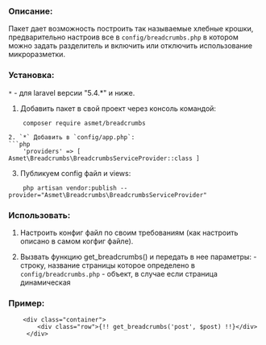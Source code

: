 ### Описание:

Пакет дает возможность построить так называемые хлебные крошки, предварительно настроив все в
 `config/breadcrumbs.php` в котором можно задать разделитель и включить или отключить использование
 микроразметки.
 

### Установка:
`*` - для laravel версии "5.4.*" и ниже.

1. Добавить пакет в свой проект через консоль командой:
```text
    composer require asmet/breadcrumbs

2. `*` Добавить в `config/app.php`:
```php
    'providers' => [ Asmet\Breadcrumbs\BreadcrumbsServiceProvider::class ]
```

3. Публикуем config файл и views:
```text
   	php artisan vendor:publish --provider="Asmet\Breadcrumbs\BreadcrumbsServiceProvider"
```

### Использовать:

1. Настроить конфиг файл по своим требованиям (как настроить описано в самом когфиг файле).

2. Вызвать функцию get_breadcrumbs() и передать в нее параметры:
        - строку, название страницы которое определено в `config/breadcrumbs.php`
        - объект, в случае если страница динамическая


### Пример:
```blade
    <div class="container">
        <div class="row">{!! get_breadcrumbs('post', $post) !!}</div>
     </div>
```